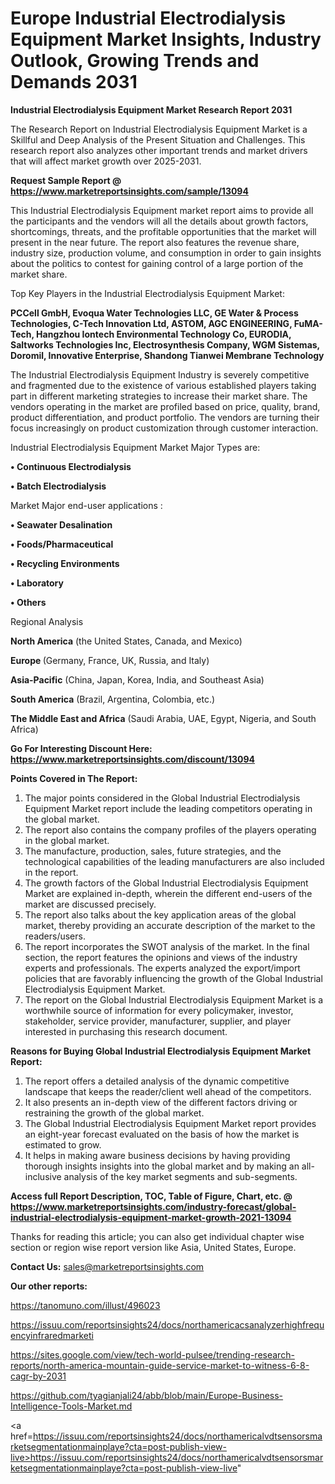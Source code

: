 # Europe Industrial Electrodialysis Equipment Market Insights, Industry Outlook, Growing Trends and Demands 2031

<strong>Industrial Electrodialysis Equipment Market Research Report 2031</strong>

The Research Report on Industrial Electrodialysis Equipment Market is a Skillful and Deep Analysis of the Present Situation and Challenges. This research report also analyzes other important trends and market drivers that will affect market growth over 2025-2031.

<strong>Request Sample Report @ <a href=https://www.marketreportsinsights.com/sample/13094>https://www.marketreportsinsights.com/sample/13094</a></strong>

This Industrial Electrodialysis Equipment market report aims to provide all the participants and the vendors will all the details about growth factors, shortcomings, threats, and the profitable opportunities that the market will present in the near future. The report also features the revenue share, industry size, production volume, and consumption in order to gain insights about the politics to contest for gaining control of a large portion of the market share.

Top Key Players in the Industrial Electrodialysis Equipment Market:

<strong>PCCell GmbH, Evoqua Water Technologies LLC, GE Water & Process Technologies, C-Tech Innovation Ltd, ASTOM, AGC ENGINEERING, FuMA-Tech, Hangzhou Iontech Environmental Technology Co, EURODIA, Saltworks Technologies Inc, Electrosynthesis Company, WGM Sistemas, Doromil, Innovative Enterprise, Shandong Tianwei Membrane Technology</strong>

The Industrial Electrodialysis Equipment Industry is severely competitive and fragmented due to the existence of various established players taking part in different marketing strategies to increase their market share. The vendors operating in the market are profiled based on price, quality, brand, product differentiation, and product portfolio. The vendors are turning their focus increasingly on product customization through customer interaction.

Industrial Electrodialysis Equipment Market Major Types are:

<strong>• Continuous Electrodialysis

• Batch Electrodialysis</strong>

Market Major end-user applications :

<strong>• Seawater Desalination

• Foods/Pharmaceutical

• Recycling Environments

• Laboratory

• Others</strong>

Regional Analysis

</u><strong><b>North America</b></strong> (the United States, Canada, and Mexico)

<strong><b>Europe </b></strong>(Germany, France, UK, Russia, and Italy)

<strong><b>Asia-Pacific</b></strong> (China, Japan, Korea, India, and Southeast Asia)

<strong><b>South America</b></strong> (Brazil, Argentina, Colombia, etc.)

<strong><b>The Middle East and Africa</b></strong> (Saudi Arabia, UAE, Egypt, Nigeria, and South Africa)

<strong>Go For Interesting Discount Here: <a href=https://www.marketreportsinsights.com/discount/13094>https://www.marketreportsinsights.com/discount/13094</a></strong>

<strong>Points Covered in The Report:</strong>
<ol>
  <li>The major points considered in the Global Industrial Electrodialysis Equipment Market report include the leading competitors operating in the global market.</li>
  <li>The report also contains the company profiles of the players operating in the global market.</li>
  <li>The manufacture, production, sales, future strategies, and the technological capabilities of the leading manufacturers are also included in the report.</li>
  <li>The growth factors of the Global Industrial Electrodialysis Equipment Market are explained in-depth, wherein the different end-users of the market are discussed precisely.</li>
  <li>The report also talks about the key application areas of the global market, thereby providing an accurate description of the market to the readers/users.</li>
  <li>The report incorporates the SWOT analysis of the market. In the final section, the report features the opinions and views of the industry experts and professionals. The experts analyzed the export/import policies that are favorably influencing the growth of the Global Industrial Electrodialysis Equipment Market.</li>
  <li>The report on the Global Industrial Electrodialysis Equipment Market is a worthwhile source of information for every policymaker, investor, stakeholder, service provider, manufacturer, supplier, and player interested in purchasing this research document.</li>
</ol>
<strong>Reasons for Buying Global Industrial Electrodialysis Equipment Market Report:</strong>

<ol>
  <li>The report offers a detailed analysis of the dynamic competitive landscape that keeps the reader/client well ahead of the competitors.</li>
  <li>It also presents an in-depth view of the different factors driving or restraining the growth of the global market.</li>
  <li>The Global Industrial Electrodialysis Equipment Market report provides an eight-year forecast evaluated on the basis of how the market is estimated to grow.</li>
  <li>It helps in making aware business decisions by having providing thorough insights insights into the global market and by making an all-inclusive analysis of the key market segments and sub-segments.</li>
</ol>
<strong>Access full Report Description, TOC, Table of Figure, Chart, etc. @ <a href=https://www.marketreportsinsights.com/industry-forecast/global-industrial-electrodialysis-equipment-market-growth-2021-13094>https://www.marketreportsinsights.com/industry-forecast/global-industrial-electrodialysis-equipment-market-growth-2021-13094</a></strong>


Thanks for reading this article; you can also get individual chapter wise section or region wise report version like Asia, United States, Europe.

<strong>Contact Us:</strong>
sales@marketreportsinsights.com

<strong>Our other reports:</strong>

<a href=https://tanomuno.com/illust/496023>https://tanomuno.com/illust/496023</a>

<a href=https://issuu.com/reportsinsights24/docs/northamericacsanalyzerhighfrequencyinfraredmarketi>https://issuu.com/reportsinsights24/docs/northamericacsanalyzerhighfrequencyinfraredmarketi</a>

<a href=https://sites.google.com/view/tech-world-pulsee/trending-research-reports/north-america-mountain-guide-service-market-to-witness-6-8-cagr-by-2031>https://sites.google.com/view/tech-world-pulsee/trending-research-reports/north-america-mountain-guide-service-market-to-witness-6-8-cagr-by-2031</a>

<a href=https://github.com/tyagianjali24/abb/blob/main/Europe-Business-Intelligence-Tools-Market.md>https://github.com/tyagianjali24/abb/blob/main/Europe-Business-Intelligence-Tools-Market.md</a>

<a href=https://issuu.com/reportsinsights24/docs/northamericalvdtsensorsmarketsegmentationmainplaye?cta=post-publish-view-live>https://issuu.com/reportsinsights24/docs/northamericalvdtsensorsmarketsegmentationmainplaye?cta=post-publish-view-live</a>"
